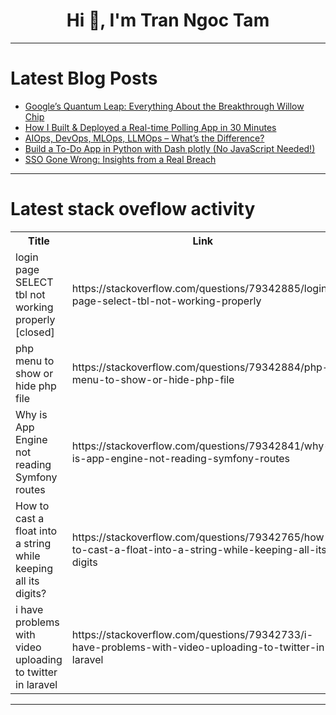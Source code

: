 <h1 align="center">Hi 👋, I'm Tran Ngoc Tam</h1>

---

# Latest Blog Posts 
<!-- BLOG-POST-LIST:START -->
- [Google’s Quantum Leap: Everything About the Breakthrough Willow Chip](https://dev.to/empiree/googles-quantum-leap-everything-about-the-breakthrough-willow-chip-4i08)
- [How I Built &amp; Deployed a Real-time Polling App in 30 Minutes](https://dev.to/sunithvs-com/how-i-built-deployed-a-real-time-polling-app-in-30-minutes-54a9)
- [AIOps, DevOps, MLOps, LLMOps – What’s the Difference?](https://dev.to/kitops/aiops-devops-mlops-llmops-whats-the-difference-45mf)
- [Build a To-Do App in Python with Dash plotly &lpar;No JavaScript Needed!&rpar;](https://dev.to/spw/build-a-to-do-app-in-python-with-dash-no-javascript-needed-3gfb)
- [SSO Gone Wrong: Insights from a Real Breach](https://dev.to/mshidlov/sso-gone-wrong-insights-from-a-real-breach-g3)
<!-- BLOG-POST-LIST:END -->

---

# Latest stack oveflow activity
<table>
  <tr><th>Title</th><th>Link</th></tr>
  <!-- STACKOVERFLOW:START --><tr><td>login page SELECT tbl not working properly [closed]</td><td>https://stackoverflow.com/questions/79342885/login-page-select-tbl-not-working-properly</td></tr><tr><td>php menu to show or hide php file</td><td>https://stackoverflow.com/questions/79342884/php-menu-to-show-or-hide-php-file</td></tr><tr><td>Why is App Engine not reading Symfony routes</td><td>https://stackoverflow.com/questions/79342841/why-is-app-engine-not-reading-symfony-routes</td></tr><tr><td>How to cast a float into a string while keeping all its digits?</td><td>https://stackoverflow.com/questions/79342765/how-to-cast-a-float-into-a-string-while-keeping-all-its-digits</td></tr><tr><td>i have problems with video uploading to twitter in laravel</td><td>https://stackoverflow.com/questions/79342733/i-have-problems-with-video-uploading-to-twitter-in-laravel</td></tr><!-- STACKOVERFLOW:END -->
</table>

---


